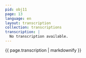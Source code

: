 ```yaml
---
pid: obj11
page: 13
language: en
layout: transcription
collection: transcriptions
transcription: |
  No transcription available.
---
```


{{ page.transcription | markdownify }}

